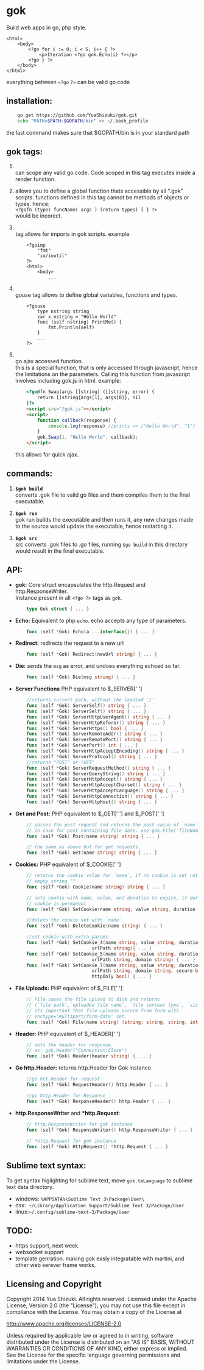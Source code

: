 gok
===
Build web apps in go, php style.
```text
<html>
	<body>
		<?go for i := 0; i < 5; i++ { ?>
			<p>Iteration <?go gok.Echo(i) ?></p>
		<?go } ?>
	</body>
</html>
```
everything between `<?go` `?>` can be valid go code

installation:
-------------
```bash
	go get https://github.com/YuaShizuki/gok.git
	echo "PATH=$PATH:$GOPATH/bin" >> ~/.bash_profile
```
the last command makes sure that $GOPATH/bin is in your standard path

gok tags:
---------
1.	**<?go ?>**  
	can scope any valid go code. Code scoped in this tag 
	executes inside a render function. 

2.	**<?gofn funcName( args ) ( return types ) { go code }?>** 
	allows you to define a global function thats accessible by all ".gok" scripts.
	functions defined in this tag cannot be methods of objects or types.
	hence:    	
	`<?gofn (type) funcName( args ) (return types) { } ?>`   
	would be incorect.

3. **<?goimp ?>**   
	tag allows for imports in gok scripts. example   
	```text
		<?goimp 
			"fmt"
			"io/ioutil"
		?>
		<html>
			<body>
				...
	```
4. **<?gouse ?>**    
	gouse tag allows to define global variables, functions and types. 

	```text
		<?gouse
			type nstring string 
			var x nstring = "Hello World"
			func (self nstring) PrintMe() { 
				fmt.Println(self)
			}
			...
		?>    
	```
5. **<?go@fn funcName(args []string) ([]string, error) { go code } ?>**      
	go ajax accessed function.      
	this is a special function, that is only accessed through javascript, hence the limitations
	on the parameters. Calling this function from javascript involves including gok.js in html.
	example:

	```html
		<?go@fn Swap(args []string) ([]string, error) {
			return []string{args[1], args[0]}, nil
		}?>
		<script src="/gok.js"></script>
		<script>
			function callback(response) {
				console.log(response) //prints => ["Hello World", "1"]
			}
			gok.Swap(1, "Hello World", callback);
		</script>
	```    
	this allows for quick ajax.

commands:
---------
1. **`$gok build`**   
	converts .gok file to valid go files and them compiles them to the final executable.

2. **`$gok run`**    
	gok run builds the executable and then runs it, any new changes made to the source
	would update the executable, hence restarting it.

3. **`$gok src`**    
	src converts .gok files to .go files, running `$go build` in this directory
	would result in the final executable.

API:
----
*	__gok:__ Core struct encapsulates the http.Request and http.ResponseWriter.     
	Instance present in all `<?go ?>` tags as `gok`.    
	```go
		type Gok struct { ... }
	```    

*	__Echo:__ Equivalent to php `echo`. echo accepts any type of parameters.
	```go
		func (self *Gok) Echo(a ...interface{}) { ... }
	```
*	__Redirect:__ redirects the request to a new url    

	```go
		func (self *Gok) Redirect(newUrl string) { ... }
	```
*	__Die:__ sends the `msg` as error, and undoes everything echoed so far.

	```go
		func (self *Gok) Die(msg string) { ... }
	```
*	__Server Functions__ PHP equivalent to $_SERVER[' ']
    
    ```go
        //returns current path, without the leadind '/'
		func (self *Gok) ServerSelf() string { ... }
		func (self *Gok) ServerSelf() string { ... }
		func (self *Gok) ServerHttpUserAgent() string { ... }
		func (self *Gok) ServerHttpReferer() string { ... }
		func (self *Gok) ServerHttps() bool { ... }
		func (self *Gok) ServerRemoteAddr() string { ... }
        func (self *Gok) ServerRemotePort() string { ... }
        func (self *Gok) ServerPort() int { ... }
        func (self *Gok) ServerHttpAcceptEncoding() string { ... }
        func (self *Gok) ServerProtocol() string { ... }
        //returns "POST" or "GET"
        func (self *Gok) ServerRequestMethod() string { ... }
        func (self *Gok) ServerQueryString() string { ... }
        func (self *Gok) ServerHttpAccept() string { ... }
        func (self *Gok) ServerHttpAcceptCharset() string { ... }
        func (self *Gok) ServerHttpAcceptLanguage() string { ... }
        func (self *Gok) ServerHttpConnection() string { ... }
        func (self *Gok) ServerHttpHost() string { ... }
    ```
*	__Get and Post:__ PHP equivalent to $_GET[' '] and $_POST[' ']

	```go
		// parses the post request and returns the post value of `name`,
		// in case for post containing file date. use gok.File('fileName')
		func (self *Gok) Post(name string) string { ... }

		// the same as above but for get requests.
		func (self *Gok) Get(name string) string { ... }
	```

*	__Cookies:__ PHP equivalent of $_COOKIE[' ']
	
	```go
		// returns the cookie value for `name`, if no cookie is set returns an
		// empty string ""
		func (self *Gok) Cookie(name string) string { ... }

		// sets cookie with name, value, and duration to expire, if duration is 0
		// cookie is permanent
		func (self *Gok) SetCookie(name string, value string, duration int64) { ... }

		//delets the cookie set with `name`
		func (self *Gok) DeleteCookie(name string) { ... }

		//set cookie with extra params
		func (self *Gok) SetCookie_4(name string, value string, duration int64,
                                urlPath string){ ... }
        func (self *Gok) SetCookie_5(name string, value string, duration int64,
                                urlPath string, domain string) { ... }
        func (self *Gok) SetCookie_7(name string, value string, duration int64,
                                urlPath string, domain string, secure bool,
                                httpOnly bool) { ... }
	```

*	__File Uploads:__ PHP equivalent of $_FILE[' ']

	```go
		// File saves the file upload to disk and returns 
		// (`file path`,`uploaded file name`, `file content type`, `size`).
		// its important that file uploads occure from form with 
		// enctype='multipart/form-data' set.
		func (self *Gok) File(name string) (string, string, string, int64) { ... }
	```

*	__Header:__ PHP equivalent of $_HEADER[' ']

	```go
		// sets the header for response.	
		// ex: gok.Header("Connection:Close")
		func (self *Gok) Header(header string) { ... }
	```

*	__Go http.Header:__ returns http.Header for Gok instance

	```go
		//go htt.Header for request
		func (self *Gok) RequestHeader() http.Header { ... }

		//go http.Header for Response
		func (self *Gok) ResponseHeader() http.Header { ... }
	``` 

*	__http.ResponseWriter__ and __*http.Request__:

	```go
		// http.ResponseWriter for gok instance
		func (self *Gok) ResponseWriter() http.ResponseWriter { ... }
		
		// *http.Request for gok instance
		func (self *Gok) HttpRequest() *http.Request { ... }
	```

Sublime text syntax:
--------------------
To get syntax higlighting for sublime text, move `gok.tmLanguage` to sublime text data directory.     
*	windows: `%APPDATA%\Sublime Text 3\Package\User\`    
*	osx:` ~/Library/Application Support/Sublime Text 3/Package/User`     
*	linux:`~/.config/sublime-text-3/Package/User`


TODO:
----
*   https support, next week.
*   websocket support
*   template genration. making gok easly integratable with martini, and other web serever frame works.

Licensing and Copyright
-----------------------
Copyright 2014 Yua Shizuki. All rights reserved.
Licensed under the Apache License, Version 2.0 (the "License");
you may not use this file except in compliance with the License.
You may obtain a copy of the License at

http://www.apache.org/licenses/LICENSE-2.0

Unless required by applicable law or agreed to in writing, software 
distributed under the License is distributed on an "AS IS" BASIS,
WITHOUT WARRANTIES OR CONDITIONS OF ANY KIND, either express or implied.
See the License for the specific language governing permissions and
limitations under the License.
    
